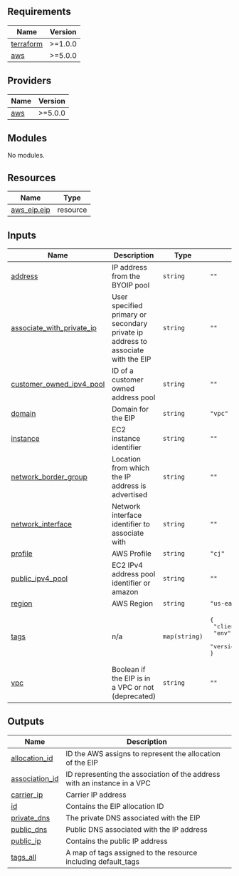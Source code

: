 <!-- BEGIN_TF_DOCS -->
## Requirements

| Name | Version |
|------|---------|
| <a name="requirement_terraform"></a> [terraform](#requirement\_terraform) | >=1.0.0 |
| <a name="requirement_aws"></a> [aws](#requirement\_aws) | >=5.0.0 |

## Providers

| Name | Version |
|------|---------|
| <a name="provider_aws"></a> [aws](#provider\_aws) | >=5.0.0 |

## Modules

No modules.

## Resources

| Name | Type |
|------|------|
| [aws_eip.eip](https://registry.terraform.io/providers/hashicorp/aws/latest/docs/resources/eip) | resource |

## Inputs

| Name | Description | Type | Default | Required |
|------|-------------|------|---------|:--------:|
| <a name="input_address"></a> [address](#input\_address) | IP address from the BYOIP pool | `string` | `""` | no |
| <a name="input_associate_with_private_ip"></a> [associate\_with\_private\_ip](#input\_associate\_with\_private\_ip) | User specified primary or secondary private ip address to associate with the EIP | `string` | `""` | no |
| <a name="input_customer_owned_ipv4_pool"></a> [customer\_owned\_ipv4\_pool](#input\_customer\_owned\_ipv4\_pool) | ID of a customer owned address pool | `string` | `""` | no |
| <a name="input_domain"></a> [domain](#input\_domain) | Domain for the EIP | `string` | `"vpc"` | no |
| <a name="input_instance"></a> [instance](#input\_instance) | EC2 instance identifier | `string` | `""` | no |
| <a name="input_network_border_group"></a> [network\_border\_group](#input\_network\_border\_group) | Location from which the IP address is advertised | `string` | `""` | no |
| <a name="input_network_interface"></a> [network\_interface](#input\_network\_interface) | Network interface identifier to associate with | `string` | `""` | no |
| <a name="input_profile"></a> [profile](#input\_profile) | AWS Profile | `string` | `"cj"` | no |
| <a name="input_public_ipv4_pool"></a> [public\_ipv4\_pool](#input\_public\_ipv4\_pool) | EC2 IPv4 address pool identifier or amazon | `string` | `""` | no |
| <a name="input_region"></a> [region](#input\_region) | AWS Region | `string` | `"us-east-1"` | no |
| <a name="input_tags"></a> [tags](#input\_tags) | n/a | `map(string)` | <pre>{<br>  "client": "codejockey",<br>  "env": "development",<br>  "version": "0.0.1"<br>}</pre> | no |
| <a name="input_vpc"></a> [vpc](#input\_vpc) | Boolean if the EIP is in a VPC or not (deprecated) | `string` | `""` | no |

## Outputs

| Name | Description |
|------|-------------|
| <a name="output_allocation_id"></a> [allocation\_id](#output\_allocation\_id) | ID the AWS assigns to represent the allocation of the EIP |
| <a name="output_association_id"></a> [association\_id](#output\_association\_id) | ID representing the association of the address with an instance in a VPC |
| <a name="output_carrier_ip"></a> [carrier\_ip](#output\_carrier\_ip) | Carrier IP address |
| <a name="output_id"></a> [id](#output\_id) | Contains the EIP allocation ID |
| <a name="output_private_dns"></a> [private\_dns](#output\_private\_dns) | The private DNS associated with the EIP |
| <a name="output_public_dns"></a> [public\_dns](#output\_public\_dns) | Public DNS associated with the IP address |
| <a name="output_public_ip"></a> [public\_ip](#output\_public\_ip) | Contains the public IP address |
| <a name="output_tags_all"></a> [tags\_all](#output\_tags\_all) | A map of tags assigned to the resource including default\_tags |
<!-- END_TF_DOCS -->